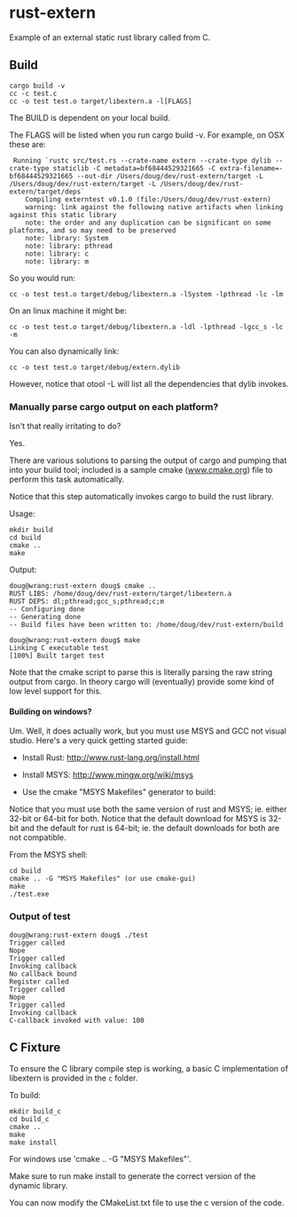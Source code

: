 # rust-extern

Example of an external static rust library called from C.

## Build

    cargo build -v
    cc -c test.c
    cc -o test test.o target/libextern.a -l[FLAGS]

The BUILD is dependent on your local build.

The FLAGS will be listed when you run cargo build -v. For example, on OSX these are:

     Running `rustc src/test.rs --crate-name extern --crate-type dylib --crate-type staticlib -C metadata=bf68444529321665 -C extra-filename=-bf68444529321665 --out-dir /Users/doug/dev/rust-extern/target -L /Users/doug/dev/rust-extern/target -L /Users/doug/dev/rust-extern/target/deps`
        Compiling externtest v0.1.0 (file:/Users/doug/dev/rust-extern)
        warning: link against the following native artifacts when linking against this static library
        note: the order and any duplication can be significant on some platforms, and so may need to be preserved
        note: library: System
        note: library: pthread
        note: library: c
        note: library: m

So you would run:

    cc -o test test.o target/debug/libextern.a -lSystem -lpthread -lc -lm

On an linux machine it might be:

    cc -o test test.o target/debug/libextern.a -ldl -lpthread -lgcc_s -lc -m

You can also dynamically link:

    cc -o test test.o target/debug/extern.dylib

However, notice that otool -L will list all the dependencies that dylib invokes.

### Manually parse cargo output on each platform?

Isn't that really irritating to do?

Yes.

There are various solutions to parsing the output of cargo and pumping that
into your build tool; included is a sample cmake (www.cmake.org) file to
perform this task automatically.

Notice that this step automatically invokes cargo to build the rust library.

Usage:

    mkdir build
    cd build
    cmake ..
    make

Output:

    doug@wrang:rust-extern doug$ cmake ..
    RUST LIBS: /home/doug/dev/rust-extern/target/libextern.a
    RUST DEPS: dl;pthread;gcc_s;pthread;c;m
    -- Configuring done
    -- Generating done
    -- Build files have been written to: /home/doug/dev/rust-extern/build

    doug@wrang:rust-extern doug$ make
    Linking C executable test
    [100%] Built target test

Note that the cmake script to parse this is literally parsing the raw string output
from cargo. In theory cargo will (eventually) provide some kind of low level support
for this.

#### Building on windows?

Um. Well, it does actually work, but you must use MSYS and GCC not
visual studio. Here's a very quick getting started guide:

- Install Rust: http://www.rust-lang.org/install.html

- Install MSYS: http://www.mingw.org/wiki/msys

- Use the cmake "MSYS Makefiles" generator to build:

Notice that you must use both the same version of rust and MSYS; ie. either
32-bit or 64-bit for both. Notice that the default download for MSYS is 32-bit
and the default for rust is 64-bit; ie. the default downloads for both are not
compatible.

From the MSYS shell:

    cd build
    cmake .. -G "MSYS Makefiles" (or use cmake-gui)
    make
    ./test.exe

### Output of test

    doug@wrang:rust-extern doug$ ./test
    Trigger called
    Nope
    Trigger called
    Invoking callback
    No callback bound
    Register called
    Trigger called
    Nope
    Trigger called
    Invoking callback
    C-callback invoked with value: 100

## C Fixture

To ensure the C library compile step is working, a basic C implementation of
libextern is provided in the `c` folder.

To build:

    mkdir build_c
    cd build_c
    cmake ..
    make
    make install

For windows use 'cmake .. -G "MSYS Makefiles"'.

Make sure to run make install to generate the correct version of the dynamic
library.

You can now modify the CMakeList.txt file to use the c version of the code.
